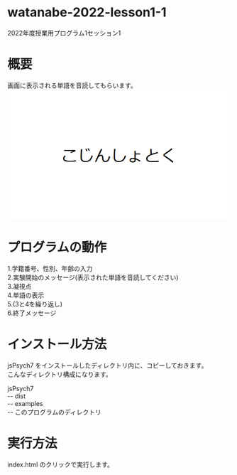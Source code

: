 # watanabe-2022-lesson1-1
2022年度授業用プログラム1セッション1

# 概要
画面に表示される単語を音読してもらいます。
![実験中画面](screenshot/screen1.png)

# プログラムの動作 
1.学籍番号、性別、年齢の入力  
2.実験開始のメッセージ(表示された単語を音読してください)  
3.凝視点  
4.単語の表示  
5.(3と4を繰り返し)  
6.終了メッセージ  

# インストール方法
jsPsych7 をインストールしたディレクトリ内に、コピーしておきます。  
こんなディレクトリ構成になります。  
  
jsPsych7  
-- dist  
-- examples  
-- このプログラムのディレクトリ

# 実行方法
index.html のクリックで実行します。
